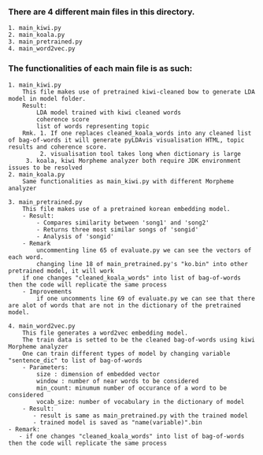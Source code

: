### There are 4 different main files in this directory.
    1. main_kiwi.py
    2. main_koala.py
    3. main_pretrained.py
    4. main_word2vec.py

### The functionalities of each main file is as such:
    1. main_kiwi.py
        This file makes use of pretrained kiwi-cleaned bow to generate LDA model in model folder. 
        Result:
            LDA model trained with kiwi cleaned words
            coherence score
            list of words representing topic 
        Rmk. 1. If one replaces cleaned_koala_words into any cleaned list of bag-of-words it will generate pyLDAvis visualisation HTML, topic results and coherence score.   
             2. visualisation tool takes long when dictionary is large
	     3. koala, kiwi Morpheme analyzer both require JDK environment issues to be resolved
    2. main_koala.py
        Same functionalities as main_kiwi.py with different Morpheme analyzer 
        
    3. main_pretrained.py
        This file makes use of a pretrained korean embedding model.
        - Result:
            - Compares similarity between 'song1' and 'song2'
            - Returns three most similar songs of 'songid'
            - Analysis of 'songid' 
        - Remark
        	uncommenting line 65 of evaluate.py we can see the vectors of each word.
            changing line 18 of main_pretrained.py's "ko.bin" into other pretrained model, it will work 
        if one changes "cleaned_koala_words" into list of bag-of-words then the code will replicate the same process
        - Improvements
            if one uncomments line 69 of evaluate.py we can see that there are alot of words that are not in the dictionary of the pretrained model. 
         
    4. main_word2vec.py        
        This file generates a word2vec embedding model.
        The train data is setted to be the cleaned bag-of-words using kiwi Morpheme analyzer
        One can train different types of model by changing variable "sentence_dic" to list of bag-of-words
        - Parameters:
            size : dimension of embedded vector
            window : number of near words to be considered
            min_count: minumum number of occurance of a word to be considered 
            vocab_size: number of vocabulary in the dictionary of model
        - Result:
           - result is same as main_pretrained.py with the trained model
           - trained model is saved as "name(variable)".bin
	- Remark:
	   - if one changes "cleaned_koala_words" into list of bag-of-words then the code will replicate the same process
